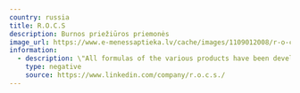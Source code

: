 ```yaml
---
country: russia
title: R.O.C.S
description: Burnos priežiūros priemonės
image_url: https://www.e-menessaptieka.lv/cache/images/1109012008/r-o-c-s-medical-minerals-zobu-pasta-45-g_996894724.webp
information:
  - description: \"All formulas of the various products have been developed by WDS Laboratory (World Dental Systems, Russia-Switzerland)\"
    type: negative
    source: https://www.linkedin.com/company/r.o.c.s./
---
```

